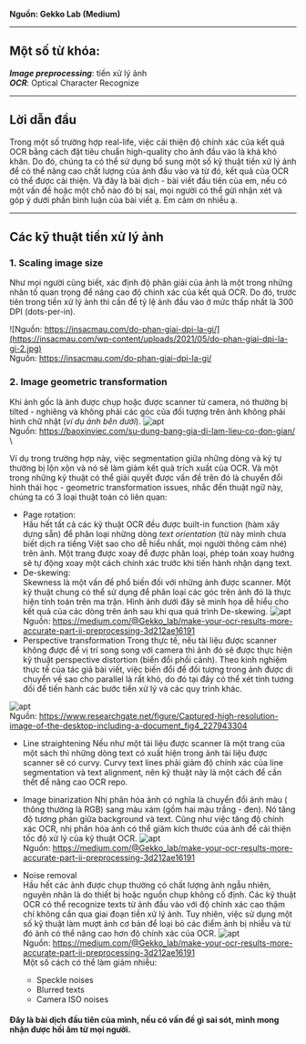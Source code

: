 **Nguồn: Gekko Lab (Medium)**
***
## Một số từ khóa:
***Image preprocessing***: tiền xử lý ảnh \
***OCR***: Optical Character Recognize
***
## Lời dẫn đầu
Trong một số trường hợp real-life, việc cải thiện độ chính xác của kết quả OCR bằng cách đặt tiêu chuẩn high-quality cho ảnh đầu vào là khá khó khăn. Do đó, chúng ta có thể sử dụng bổ sung một số kỹ thuật tiền xử lý ảnh để có thể nâng cao chất lượng của ảnh đầu vào và từ đó, kết quả của OCR có thể được cải thiện. Và đây là bài dịch - bài viết đầu tiên của em, nếu có một vấn đề hoặc một chỗ nào đó bị sai, mọi người có thể gửi nhận xét và góp ý dưới phần bình luận của bài viết ạ. Em cảm ơn nhiều ạ.
***
## Các kỹ thuật tiền xử lý ảnh
### 1. Scaling image size
Như mọi người cũng biết, xác định độ phân giải của ảnh là một trong những nhân tố quan trọng để nâng cao độ chính xác của kết quả OCR. Do đó, trước tiên trong tiền xử lý ảnh thì cần để tỷ lệ ảnh đầu vào ở mức thấp nhất là 300 DPI (dots-per-in).

![Nguồn: https://insacmau.com/do-phan-giai-dpi-la-gi/](https://insacmau.com/wp-content/uploads/2021/05/do-phan-giai-dpi-la-gi-2.jpg) \
Nguồn: https://insacmau.com/do-phan-giai-dpi-la-gi/

### 2. Image geometric transformation
Khi ảnh gốc là ảnh được chụp hoặc được scanner từ camera, nó thường bị tilted - nghiêng và không phải các góc của đối tượng trên ảnh không phải hình chữ nhật (*ví dụ ảnh bên dưới*). 
![apt](https://baoxinviec.com/wp-content/uploads/2019/12/su-dung-bang-gia-di-lam-lieu-co-don-gian-1-600x370.jpg) \
Nguồn: https://baoxinviec.com/su-dung-bang-gia-di-lam-lieu-co-don-gian/ \

Ví dụ trong trường hợp này, việc segmentation giữa những dòng và ký tự thường bị lộn xộn và nó sẽ làm giảm kết quả trích xuất của OCR. Và một trong những kỹ thuật có thể giải quyết được vấn đề trên đó là chuyển đổi hình thái học - geometric transformation issues, nhắc đến thuật ngữ này, chúng ta có 3 loại thuật toán có liên quan: 
* Page rotation: \
Hầu hết tất cả các kỹ thuật OCR đều được built-in function (hàm xây dựng sẵn) để phân loại những dòng *text orientation* (từ này mình chưa biết dịch ra tiếng Việt sao cho dễ hiểu nhất, mọi người thông cảm nhé) trên ảnh. Một trang được xoay để được phân loại, phép toán xoay hướng sẽ tự động xoay một cách chính xác trước khi tiến hành nhận dạng text.
* De-skewing: \
Skewness là một vấn đề phổ biến đối với những ảnh được scanner. Một kỹ thuật chung có thể sử dụng để phân loại các góc trên ảnh đó là thực hiện tính toán trên ma trận. Hình ảnh dưới đây sẽ minh họa dễ hiểu cho kết quả của các dòng trên ảnh sau khi qua quá trình De-skewing.
![apt](https://miro.medium.com/max/828/0*zDRuc64O3vQv51qP)
Nguồn: https://medium.com/@Gekko_lab/make-your-ocr-results-more-accurate-part-ii-preprocessing-3d212ae16191
* Perspective transformation
Trong thực tế, nếu tài liệu được scanner không được để vị trí song song với camera thì ảnh đó sẽ được thực hiện kỹ thuật perspective distortion (biến đổi phối cảnh). Theo kinh nghiệm thực tế của tác giả bài viết, việc biến đổi để đối tượng trong ảnh được di chuyển về sao cho parallel là rất khó, do đó tại đây có thể xét tính tương đối để tiến hành các bước tiền xử lý và các quy trình khác.

![apt](https://www.researchgate.net/profile/Daniel-Keysers-2/publication/227943304/figure/fig4/AS:302174090350596@1449055325818/Captured-high-resolution-image-of-the-desktop-including-a-document.png) \
Nguồn: https://www.researchgate.net/figure/Captured-high-resolution-image-of-the-desktop-including-a-document_fig4_227943304

*  Line straightening
Nếu như một tài liệu được scanner là một trang của một sách thì những dòng text có xuất hiện trong ảnh tài liệu được scanner sẽ có curvy. Curvy text lines phải giảm độ chính xác của line segmentation và text alignment, nên kỹ thuật này là một cách để cần thết để nâng cao OCR repo.

* Image binarization
Nhị phân hóa ảnh có nghĩa là chuyển đổi ảnh màu ( thông thường là RGB) sang màu xám (gồm hai màu trắng - đen). Nó tăng độ tương phản giữa background và text. Cũng như việc tăng độ chính xác OCR, nhị phân hóa ảnh có thể giảm kích thước của ảnh để cải thiện tốc độ xử lý của kỹ thuật OCR.
![apt](https://miro.medium.com/max/828/0*U0KWSDre_sDm2RMp) \
Nguồn: https://medium.com/@Gekko_lab/make-your-ocr-results-more-accurate-part-ii-preprocessing-3d212ae16191
* Noise removal \
Hầu hết các ảnh được chụp thường có chất lượng ảnh ngẫu nhiên, nguyên nhân là do thiết bị hoặc nguồn chụp không cố định. Các kỹ thuật OCR có thể recognize texts từ ảnh đầu vào với độ chính xác cao thậm chí không cần qua giai đoạn tiền xử lý ảnh. Tuy nhiên, việc sử dụng một số kỹ thuật làm mượt ảnh cơ bản để loại bỏ các điểm ảnh bị nhiễu và từ đó ảnh có thể nâng cao hơn độ chính xác của OCR.
![apt](https://miro.medium.com/max/1100/0*BJwgmkmzK7xwdYQA) \
Nguồn: https://medium.com/@Gekko_lab/make-your-ocr-results-more-accurate-part-ii-preprocessing-3d212ae16191 \
Một số cách có thể làm giảm nhiễu:
  -  Speckle noises
  -  Blurred texts
  - Camera ISO noises 

#### Đây là bài dịch đầu tiên của mình, nếu có vấn đề gì sai sót, mình mong nhận được hồi âm từ mọi người.